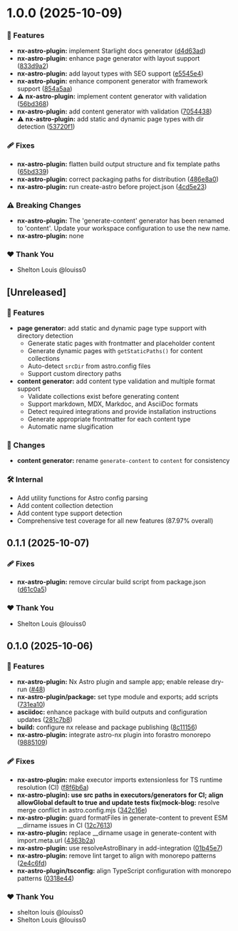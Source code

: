 # 1.0.0 (2025-10-09)

### 🚀 Features

- **nx-astro-plugin:** implement Starlight docs generator ([d4d63ad](https://github.com/louiss0/forastro/commit/d4d63ad))
- **nx-astro-plugin:** enhance page generator with layout support ([833d9a2](https://github.com/louiss0/forastro/commit/833d9a2))
- **nx-astro-plugin:** add layout types with SEO support ([e5545e4](https://github.com/louiss0/forastro/commit/e5545e4))
- **nx-astro-plugin:** enhance component generator with framework support ([854a5aa](https://github.com/louiss0/forastro/commit/854a5aa))
- ⚠️  **nx-astro-plugin:** implement content generator with validation ([56bd368](https://github.com/louiss0/forastro/commit/56bd368))
- **nx-astro-plugin:** add content generator with validation ([7054438](https://github.com/louiss0/forastro/commit/7054438))
- ⚠️  **nx-astro-plugin:** add static and dynamic page types with dir detection ([53720f1](https://github.com/louiss0/forastro/commit/53720f1))

### 🩹 Fixes

- **nx-astro-plugin:** flatten build output structure and fix template paths ([65bd339](https://github.com/louiss0/forastro/commit/65bd339))
- **nx-astro-plugin:** correct packaging paths for distribution ([486e8a0](https://github.com/louiss0/forastro/commit/486e8a0))
- **nx-astro-plugin:** run create-astro before project.json ([4cd5e23](https://github.com/louiss0/forastro/commit/4cd5e23))

### ⚠️  Breaking Changes

- **nx-astro-plugin:** The 'generate-content' generator has been renamed to 'content'. Update your workspace configuration to use the new name.
- **nx-astro-plugin:** none

### ❤️ Thank You

- Shelton Louis @louiss0

## [Unreleased]

### 🚀 Features

- **page generator:** add static and dynamic page type support with directory detection
  - Generate static pages with frontmatter and placeholder content
  - Generate dynamic pages with `getStaticPaths()` for content collections
  - Auto-detect `srcDir` from astro.config files
  - Support custom directory paths
- **content generator:** add content type validation and multiple format support
  - Validate collections exist before generating content
  - Support markdown, MDX, Markdoc, and AsciiDoc formats
  - Detect required integrations and provide installation instructions
  - Generate appropriate frontmatter for each content type
  - Automatic name slugification

### 🔄 Changes

- **content generator:** rename `generate-content` to `content` for consistency

### 🛠️ Internal

- Add utility functions for Astro config parsing
- Add content collection detection
- Add content type support detection
- Comprehensive test coverage for all new features (87.97% overall)

## 0.1.1 (2025-10-07)

### 🩹 Fixes

- **nx-astro-plugin:** remove circular build script from package.json ([d61c0a5](https://github.com/louiss0/forastro/commit/d61c0a5))

### ❤️ Thank You

- Shelton Louis @louiss0

## 0.1.0 (2025-10-06)

### 🚀 Features

- **nx-astro-plugin:** Nx Astro plugin and sample app; enable release dry-run ([#48](https://github.com/louiss0/forastro/pull/48))
- **nx-astro-plugin/package:** set type module and exports; add scripts ([731ea10](https://github.com/louiss0/forastro/commit/731ea10))
- **asciidoc:** enhance package with build outputs and configuration updates ([281c7b8](https://github.com/louiss0/forastro/commit/281c7b8))
- **build:** configure nx release and package publishing ([8c11156](https://github.com/louiss0/forastro/commit/8c11156))
- **nx-astro-plugin:** integrate astro-nx plugin into forastro monorepo ([9885109](https://github.com/louiss0/forastro/commit/9885109))

### 🩹 Fixes

- **nx-astro-plugin:** make executor imports extensionless for TS runtime resolution (CI) ([f8f6b6a](https://github.com/louiss0/forastro/commit/f8f6b6a))
- **nx-astro-plugin): use src paths in executors/generators for CI; align allowGlobal default to true and update tests fix(mock-blog:** resolve merge conflict in astro.config.mjs ([342c16e](https://github.com/louiss0/forastro/commit/342c16e))
- **nx-astro-plugin:** guard formatFiles in generate-content to prevent ESM \_\_dirname issues in CI ([12c7613](https://github.com/louiss0/forastro/commit/12c7613))
- **nx-astro-plugin:** replace \_\_dirname usage in generate-content with import.meta.url ([4363b2a](https://github.com/louiss0/forastro/commit/4363b2a))
- **nx-astro-plugin:** use resolveAstroBinary in add-integration ([01b45e7](https://github.com/louiss0/forastro/commit/01b45e7))
- **nx-astro-plugin:** remove lint target to align with monorepo patterns ([2e4c6fd](https://github.com/louiss0/forastro/commit/2e4c6fd))
- **nx-astro-plugin/tsconfig:** align TypeScript configuration with monorepo patterns ([0318e44](https://github.com/louiss0/forastro/commit/0318e44))

### ❤️ Thank You

- shelton louis @louiss0
- Shelton Louis @louiss0
